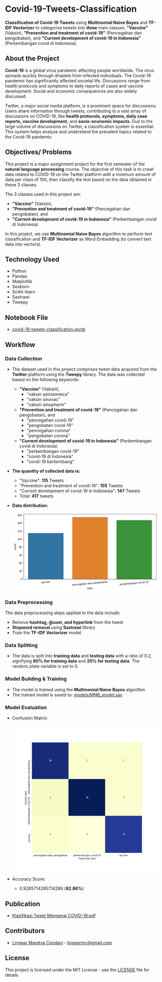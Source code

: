 # Covid-19-Tweets-Classification
**Classification of Covid-19 Tweets** using **Multinomial Naive Bayes** and **TF-IDF Vectorizer** to categorize tweets into **three** main classes: **"Vaccine"** (Vaksin), **"Prevention and treatment of covid-19"** (Pencegahan dan pengobatan), and **"Current development of covid-19 in Indonesia"** (Perkembangan covid di Indonesia).

## About the Project

**Covid-19** is a global virus pandemic affecting people worldwide. The virus spreads quickly through droplets from infected individuals. The Covid-19 pandemic has significantly affected societal life. Discussions range from health protocols and symptoms to daily reports of cases and vaccine development. Social and economic consequences are also widely discussed.

Twitter, a major social media platform, is a prominent space for discussions. Users share information through tweets, contributing to a vast array of discussions on COVID-19, like **health protocols, symptoms, daily case reports, vaccine development,** and **socio-economic impacts**. Due to the large volume of discussions on Twitter, a classification system is essential. This system helps analyze and understand the prevalent topics related to the Covid-19 pandemic.

## Objectives/ Problems

This project is a major assignment project for the first semester of the **natural language processing** course. The objective of this task is to crawl data related to COVID-19 on the Twitter platform with a minimum amount of data per class of 100, then classify the text based on the data obtained in these 3 classes.

The 3 classes used in this project are:
- **"Vaccine"** (Vaksin),
- **"Prevention and treatment of covid-19"** (Pencegahan dan pengobatan), and
- **"Current development of covid-19 in Indonesia"** (Perkembangan covid di Indonesia)

In this project, we use **Multinomial Naive Bayes** algorithm to perform text classification and **TF-IDF Vectorizer** as Word Embedding (to convert text data into vectors).

## Technology Used
* Python
* Pandas
* Matplotlib
* Seaborn
* Scikit-learn
* Sastrawi
* Tweepy

## Notebook File
* [covid-19-tweets-classification.ipynb](notebooks/covid-19-tweets-classification.ipynb)

## Workflow

### Data Collection
  - The dataset used in this project comprises tweet data acquired from the **Twitter** platform using the **Tweepy** library. The data was collected based on the following keywords:
    - **"Vaccine"** (Vaksin),
      - "vaksin astrazeneca"
      - "vaksin sinovac"
      - "vaksin sinopharm"
    - **"Prevention and treatment of covid-19"** (Pencegahan dan pengobatan), and
      - "pencegahan covid-19"
      - "pengobatan covid-19"
      - "pencegahan corona"
      - "pengobatan corona"
    - **"Current development of covid-19 in Indonesia"** (Perkembangan covid di Indonesia)
      - "perkembangan covid-19"
      - "covid-19 di Indonesia"
      - "covid-19 berkembang"
  - **The quantity of collected data is:**
    - "Vaccine": **115** Tweets
    - "Prevention and treatment of covid-19": **155** Tweets
    - "Current development of covid-19 in Indonesia": **147** Tweets
    - Total: **417** tweets
  - **Data distribution:**

    ![images/data_distribution.png](images/data_distribution.png)

### Data Preprocessing
  The data preprocessing steps applied to the data include:
  - Remove **hashtag, @user, and hyperlink** from the tweet
  - **Stopword removal** using **Sastrawi** library
  - Train the **TF-IDF Vectorizer** model

### Data Splitting
  - The data is split into **training data** and **testing data** with a ratio of 0.2, signifying **80% for training data** and **20% for testing data**. The random_state variable is set to 0.

### Model Building & Training
  - The model is trained using the **Multinomial Naive Bayes** algorithm
  - The trained model is saved to: [models/MNB_model.sav](models/MNB_model.sav)

### Model Evaluation
  - Confusion Matrix:

    ![images/conf_mat.png](images/conf_mat.png)
  
  - Accuracy Score:
    - 0.9285714285714286 (**92.86%**)

## Publication
* [Klasifikasi Tweet Mengenai COVID-19.pdf](docs/PBA%20Tugas%20Besar%20-%20Kelompok%202.pdf)

## Contributors
* [Linggar Maretva Cendani](https://github.com/LinggarM) - [linggarmc@gmail.com](mailto:linggarmc@gmail.com)

## License
This project is licensed under the MIT License - see the [LICENSE](LICENSE) file for details
